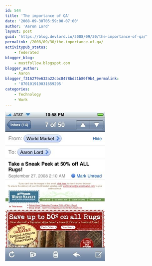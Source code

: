 ```yaml
---
id: 544
title: 'The importance of QA'
date: '2008-09-30T05:59:00-07:00'
author: 'Aaron Lord'
layout: post
guid: 'https://blog.devlord.io/2008/09/30/the-importance-of-qa/'
permalink: /2008/09/30/the-importance-of-qa/
activitypub_status:
    - federated
blogger_blog:
    - mustfollow.blogspot.com
blogger_author:
    - Aaron
blogger_f316279e632a22cbc8478bd21b80f9b4_permalink:
    - '870101919031659295'
categories:
    - Technology
    - Work
---
```


<p class="mobile-photo"><a href="/assets/img/2011/10/photo-701831.jpg"><img src="/assets/img/2011/10/photo-701831.jpg?w=200" border="0" alt="" /></a></p><p class="mobile-photo"><a href="http://mustfollow.files.wordpress.com/2008/09/photo-790805.jpg"><img src="http://mustfollow.files.wordpress.com/2008/09/photo-790805.jpg?w=200" border="0" alt="" /></a></p><div class="blogger-post-footer"><img width='1' height='1' src='' alt='' /></div>